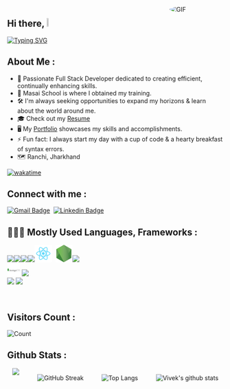 
  <img align="right" alt="GIF" style="border-radius:50%;" src="https://www.techbabble.zone/content/images/2021/07/46207-programmer-1.gif" height="25%" width="25%">

## Hi there, <img src="https://github.com/TheDudeThatCode/TheDudeThatCode/blob/master/Assets/Hi.gif" height="4%" width="4%" >              
<!-- ## I'm Vivek Kumar !! -->
[![Typing SVG](https://readme-typing-svg.demolab.com?font=Fira+Code&weight=600&pause=1000&color=27A100&width=435&height=28&lines=I+am+Vivek+Kumar)](https://git.io/typing-svg)

## About Me :

- 🔭 Passionate Full Stack Developer dedicated to creating efficient, continually enhancing skills.
- 🌱 Masai School is where I obtained my training.
- 🛠  I'm always seeking opportunities to expand my horizons & learn about the world around me.
- 🎓 Check out my <a target="_blank" href="https://drive.google.com/file/d/18pPIY2h_qlhMjgI14ABU3tgVEkRFzbwu/view?usp=sharing">Resume</a>
- 🖥️ My <a target="_blank" href="https://vivekkumar2380.github.io/">Portfolio</a> showcases my skills and accomplishments.
- ⚡ Fun fact: I always start my day with a cup of code & a hearty breakfast of syntax errors.
- 🗺️ Ranchi, Jharkhand

[![wakatime](https://wakatime.com/badge/user/20b1109d-5edf-4f57-a0a2-23242c53f1f5.svg)](https://wakatime.com/@20b1109d-5edf-4f57-a0a2-23242c53f1f5)




## Connect with me :


[![Gmail Badge](https://img.shields.io/badge/-gmail-black?style=for-the-badge&logo=gmail&logoColor=white&link=https://mailto:vickykumar21121999@gmail.com)](mailto:vickykumar21121999@gmail.com)&nbsp;
[![Linkedin Badge](https://img.shields.io/badge/-linkedn-blue?style=for-the-badge&logo=Linkedin&logoColor=white&link=https://www.linkedin.com/in/vivek-kumar-2125a91b0/)](https://www.linkedin.com/in/vivek-kumar-2125a91b0/)&nbsp;
<br/>


## 👨🏻‍💻 Mostly Used Languages, Frameworks :



</img><img src="https://img.icons8.com/color/48/000000/html-5.png"/><img src="https://img.icons8.com/color/48/000000/css3.png"/><img src="https://img.icons8.com/color/48/000000/bootstrap.png"/><img src="https://img.icons8.com/color/48/000000/javascript.png"/><img height="40" src="https://raw.githubusercontent.com/github/explore/80688e429a7d4ef2fca1e82350fe8e3517d3494d/topics/react/react.png">&nbsp;&nbsp;<img height="40" src="https://raw.githubusercontent.com/github/explore/80688e429a7d4ef2fca1e82350fe8e3517d3494d/topics/nodejs/nodejs.png"><img src="https://img.icons8.com/color/48/000000/git.png"/><br>
<img height="30" src="https://raw.githubusercontent.com/github/explore/80688e429a7d4ef2fca1e82350fe8e3517d3494d/topics/mongodb/mongodb.png">&nbsp;<img height="30" src="https://cdn.worldvectorlogo.com/logos/postman.svg">
<br>
<img height="30" src="https://avatars.githubusercontent.com/u/54212428?s=280&v=4">&nbsp;<img height="30" src="https://miro.medium.com/max/512/1*9U1toerFxB8aiFRreLxEUQ.png"> 


<br>

## Visitors Count :

![Count](https://profile-counter.glitch.me/VivekKumar2380/count.svg)



## Github Stats :
<div style=" display:flex;justify-content:space-evenly; flex-wrap:wrap; gap:30px; align-item:center">

<img src="https://github-profile-trophy.vercel.app/?username=VivekKumar2380&theme=onedark&column=3&margin-w=15&margin-h=15">


![GitHub Streak](https://github-readme-streak-stats.herokuapp.com/?user=VivekKumar2380&theme=tokyonight&count_private=true)

 ![Top Langs](https://github-readme-stats.vercel.app/api/top-langs/?username=VivekKumar2380&layout=compact&theme=tokyonight)

 ![Vivek's github stats](https://github-readme-stats.vercel.app/api?username=VivekKumar2380&show_icons=true&hide_border=true&theme=tokyonight&count_private=true)

</div>






